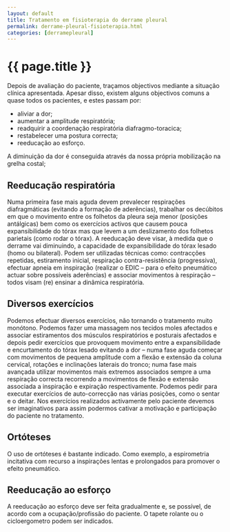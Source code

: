 ```yaml
---
layout: default
title: Tratamento em fisioterapia do derrame pleural
permalink: derrame-pleural-fisioterapia.html
categories: [derramepleural]
---
```


# {{ page.title }}

Depois de avaliação do paciente, traçamos objectivos mediante a situação clínica apresentada. Apesar disso, existem alguns objectivos comuns a quase todos os pacientes, e estes passam por:

* aliviar a dor;
* aumentar a amplitude respiratória;
* readquirir a coordenação respiratória diafragmo-toracica;
* restabelecer uma postura correcta;
* reeducação ao esforço.

A diminuição da dor é conseguida através da nossa própria mobilização na grelha costal;

## Reeducação respiratória

Numa primeira fase mais aguda devem prevalecer respirações diafragmáticas (evitando a formação de aderências), trabalhar os decúbitos em que o movimento entre os folhetos da pleura seja menor (posições antálgicas) bem como os exercícios activos que causem pouca expansibilidade do tórax mas que levem a um deslizamento dos folhetos parietais (como rodar o tórax). A reeducação deve visar, à medida que o derrame vai diminuindo, a capacidade de expansibilidade do tórax lesado (homo ou bilateral). Podem ser utilizadas técnicas como: contracções repetidas, estiramento inicial, respiração contra-resistência (progressiva), efectuar apneia em inspiração (realizar o EDIC – para o efeito pneumático actuar sobre possíveis aderências) e associar movimentos à respiração – todos visam (re) ensinar a dinâmica respiratória.

## Diversos exercícios

Podemos efectuar diversos exercícios, não tornando o tratamento muito monótono. Podemos fazer uma massagem nos tecidos moles afectados e associar estiramentos dos músculos respiratórios e posturais afectados e depois pedir exercícios que provoquem movimento entre a expansibilidade e encurtamento do tórax lesado evitando a dor – numa fase aguda começar com movimentos de pequena amplitude com a flexão e extensão da coluna cervical, rotações e inclinações laterais do tronco; numa fase mais avançada utilizar movimentos mais extremos associados sempre a uma respiração correcta recorrendo a movimentos de flexão e extensão associada a inspiração e expiração respectivamente. Podemos pedir para executar exercícios de auto-correcção nas várias posições, como o sentar e o deitar. Nos exercícios realizados activamente pelo paciente devemos ser imaginativos para assim podermos cativar a motivação e participação do paciente no tratamento.

## Ortóteses

O uso de ortóteses é bastante indicado. Como exemplo, a espirometria incitativa com recurso a inspirações lentas e prolongados para promover o efeito pneumático.

## Reeducação ao esforço

A reeducação ao esforço deve ser feita gradualmente e, se possível, de acordo com a ocupação/profissão do paciente. O tapete rolante ou o cicloergometro podem ser indicados.
